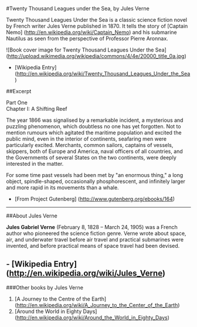#Twenty Thousand Leagues under the Sea, by Jules Verne

Twenty Thousand Leagues Under the Sea is a classic science fiction novel by French writer Jules Verne published in 1870. It tells the story of [Captain Nemo] (http://en.wikipedia.org/wiki/Captain_Nemo) and his submarine Nautilus as seen from the perspective of Professor Pierre Aronnax.

![Book cover image for Twenty Thousand Leagues Under the Sea] (http://upload.wikimedia.org/wikipedia/commons/4/4e/20000_title_0a.jpg)

- [Wikipedia Entry] (http://en.wikipedia.org/wiki/Twenty_Thousand_Leagues_Under_the_Sea)



##Excerpt

Part One  
Chapter I: A Shifting Reef


The year 1866 was signalised by a remarkable incident, a mysterious and puzzling phenomenon, which doubtless no one has yet forgotten. Not to mention rumours which agitated the maritime population and excited the public mind, even in the interior of continents, seafaring men were particularly excited. Merchants, common sailors, captains of vessels, skippers, both of Europe and America, naval officers of all countries, and the Governments of several States on the two continents, were deeply interested in the matter.

For some time past vessels had been met by "an enormous thing," a long object, spindle-shaped, occasionally phosphorescent, and infinitely larger and more rapid in its movements than a whale.

- [From Project Gutenberg] (http://www.gutenberg.org/ebooks/164)

______________________________________________________________________________

##About Jules Verne

__Jules Gabriel Verne__ (February 8, 1828 – March 24, 1905) was a French author who pioneered the science fiction genre. Verne wrote about space, air, and underwater travel before air travel and practical submarines were invented, and before practical means of space travel had been devised.

## - [Wikipedia Entry] (http://en.wikipedia.org/wiki/Jules_Verne)

###Other books by Jules Verne 
1. [A Journey to the Centre of the Earth] (http://en.wikipedia.org/wiki/A_Journey_to_the_Center_of_the_Earth)  
2. [Around the World in Eighty Days] (http://en.wikipedia.org/wiki/Around_the_World_in_Eighty_Days)
